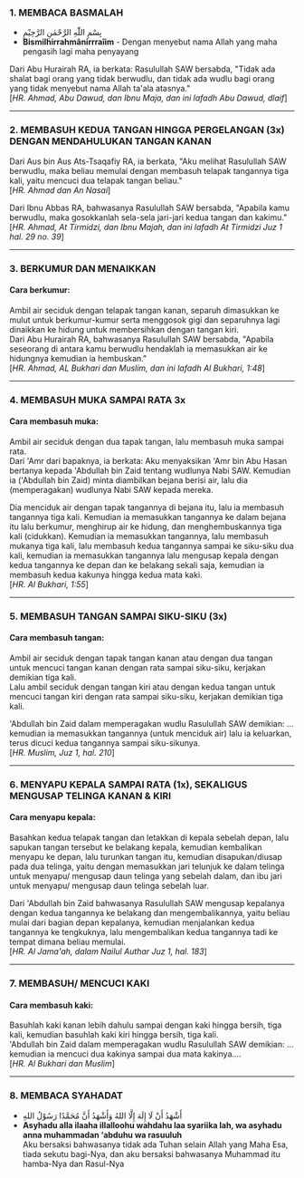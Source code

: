 ### 1. MEMBACA BASMALAH
- بِسْمِ اللّٰهِ الرَّحْمٰنِ الرَّحِيْمِ
- **Bismilhirrahmânirrraîim** - Dengan menyebut nama Allah yang maha pengasih lagi maha penyayang  
  
Dari Abu Hurairah RA, ia berkata: Rasulullah SAW bersabda, "Tidak ada shalat bagi orang yang tidak berwudlu, dan tidak ada wudlu bagi orang yang tidak menyebut nama Allah ta'ala atasnya."  
  [*HR. Ahmad, Abu Dawud, dan Ibnu Maja, dan ini lafadh Abu Dawud, dlaif*]  

---

### 2. MEMBASUH KEDUA TANGAN HINGGA PERGELANGAN (3x) DENGAN MENDAHULUKAN TANGAN KANAN
Dari Aus bin Aus Ats-Tsaqafiy RA, ia berkata, "Aku melihat Rasulullah SAW berwudlu, maka beliau memulai dengan membasuh telapak tangannya tiga kali, yaitu mencuci dua telapak tangan beliau."  
[*HR. Ahmad dan An Nasai*]  

Dari Ibnu Abbas RA, bahwasanya Rasulullah SAW bersabda, "Apabila kamu berwudlu, maka gosokkanlah sela-sela jari-jari kedua tangan dan kakimu."  
[*HR. Ahmad, At Tirmidzi, dan Ibnu Majah, dan ini lafadh At Tirmidzi Juz 1 hal. 29 no. 39*]  

---

### 3. BERKUMUR DAN MENAIKKAN
#### Cara berkumur:
Ambil air seciduk dengan telapak tangan kanan, separuh dimasukkan ke mulut untuk berkumur-kumur serta menggosok gigi dan separuhnya lagi dinaikkan ke hidung untuk membersihkan dengan tangan kiri.  
Dari Abu Hurairah RA, bahwasanya Rasulullah SAW bersabda, "Apabila seseorang di antara kamu berwudlu hendaklah ia memasukkan air ke hidungnya kemudian ia hembuskan."  
[*HR. Ahmad, AL Bukhari dan Muslim, dan ini lafadh Al Bukhari, 1:48*]  

---

### 4. MEMBASUH MUKA SAMPAI RATA 3x
#### Cara membasuh muka:
Ambil air seciduk dengan dua tapak tangan, lalu membasuh muka sampai rata.  
Dari 'Amr dari bapaknya, ia berkata: Aku menyaksikan 'Amr bin Abu Hasan bertanya kepada 'Abdullah bin Zaid tentang wudlunya Nabi SAW. Kemudian ia ('Abdullah bin Zaid) minta diambilkan bejana berisi air, lalu dia (memperagakan) wudlunya Nabi SAW kepada mereka.  

Dia menciduk air dengan tapak tangannya di bejana itu, lalu ia membasuh tangannya tiga kali. Kemudian ia memasukkan tangannya ke dalam bejana itu lalu berkumur, menghirup air ke hidung, dan menghembuskannya tiga kali (cidukkan). Kemudian ia memasukkan tangannya, lalu membasuh mukanya tiga kali, lalu membasuh kedua tangannya sampai ke siku-siku dua kali, kemudian ia memasukkan tangannya lalu mengusap kepala dengan kedua tangannya ke depan dan ke belakang sekali saja, kemudian ia membasuh kedua kakunya hingga kedua mata kaki.  
[*HR. Al Bukhari, 1:55*]  

---

### 5. MEMBASUH TANGAN SAMPAI SIKU-SIKU (3x)
#### Cara membasuh tangan:
Ambil air seciduk dengan tapak tangan kanan atau dengan dua tangan untuk mencuci tangan kanan dengan rata sampai siku-siku, kerjakan demikian tiga kali.  
Lalu ambil seciduk dengan tangan kiri atau dengan kedua tangan untuk mencuci tangan kiri dengan rata sampai siku-siku, kerjakan demikian tiga kali.  

'Abdullah bin Zaid dalam memperagakan wudlu Rasulullah SAW demikian: ... kemudian ia memasukkan tangannya (untuk menciduk air) lalu ia keluarkan, terus dicuci kedua tangannya sampai siku-sikunya.  
[*HR. Muslim, Juz 1, hal. 210*]  

---

### 6. MENYAPU KEPALA SAMPAI RATA (1x), SEKALIGUS MENGUSAP TELINGA KANAN & KIRI
#### Cara menyapu kepala:
Basahkan kedua telapak tangan dan letakkan di kepala sebelah depan, lalu sapukan tangan tersebut ke belakang kepala, kemudian kembalikan menyapu ke depan, lalu turunkan tangan itu, kemudian disapukan/diusap pada dua telinga, yaitu dengan memasukkan jari telunjuk ke dalam telinga untuk menyapu/ mengusap daun telinga yang sebelah dalam, dan ibu jari untuk menyapu/ mengusap daun telinga sebelah luar.  

Dari 'Abdullah bin Zaid bahwasanya Rasulullah SAW mengusap kepalanya dengan kedua tangannya ke belakang dan mengembalikannya, yaitu beliau mulai dari bagian depan kepalanya, kemudian menjalankan kedua tangannya ke tengkuknya, lalu mengembalikan kedua tangannya tadi ke tempat dimana beliau memulai.  
[*HR. Al Jama'ah, dalam Nailul Authar Juz 1, hal. 183*]  

---

### 7. MEMBASUH/ MENCUCI KAKI
#### Cara membasuh kaki:
Basuhlah kaki kanan lebih dahulu sampai dengan kaki hingga bersih, tiga kali, kemudian basuhlah kaki kiri hingga bersih, tiga kali.  
'Abdullah bin Zaid dalam memperagakan wudlu Rasulullah SAW demikian: ... kemudian ia mencuci dua kakinya sampai dua mata kakinya....  
[*HR. Al Bukhari dan Muslim*]  

---

### 8. MEMBACA SYAHADAT
- أَشْهَدُ أَنْ لَا إِلَهَ إِلَّا اللهُ وَأَشْهَدُ أَنَّ مُحَمَّدًا رَسُوْلُ اللهِ
- **Asyhadu alla ilaaha illalloohu wahdahu laa syariika lah, wa asyhadu anna muhammadan ‘abduhu wa rasuuluh**  
  Aku bersaksi bahwasanya tidak ada Tuhan selain Allah yang Maha Esa, tiada sekutu bagi-Nya, dan aku bersaksi bahwasanya Muhammad itu hamba-Nya dan Rasul-Nya
